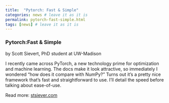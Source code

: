 ```yaml
---
title:  "Pytorch: Fast & Simple"
categories: news # leave it as it is
permalink: pytorch-fast-simple.html 
tags: [news] # leave it as it is
---
```


### Pytorch:Fast & Simple 

by Scott Sievert, PhD student at UW-Madison

I recently came across PyTorch, a new technology prime for optimization and machine learning. The docs make it look attractive, so immediately I wondered “how does it compare with NumPy?”
Turns out it’s a pretty nice framework that’s fast and straightforward to use. I’ll detail the speed before talking about ease-of-use.


Read more: [stsiever.com](https://stsievert.com/blog/2017/09/07/pytorch/)

